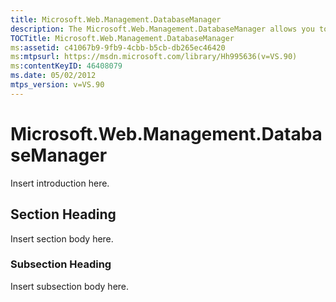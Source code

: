 ```yaml
---
title: Microsoft.Web.Management.DatabaseManager
description: The Microsoft.Web.Management.DatabaseManager allows you to manage your local and remote databases from within IIS Manager. 
TOCTitle: Microsoft.Web.Management.DatabaseManager
ms:assetid: c41067b9-9fb9-4cbb-b5cb-db265ec46420
ms:mtpsurl: https://msdn.microsoft.com/library/Hh995636(v=VS.90)
ms:contentKeyID: 46408079
ms.date: 05/02/2012
mtps_version: v=VS.90
---
```


# Microsoft.Web.Management.DatabaseManager

Insert introduction here.

## Section Heading

Insert section body here.

### Subsection Heading

Insert subsection body here.
